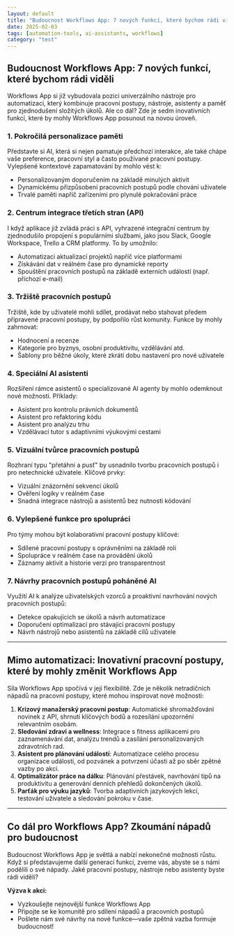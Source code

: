 ```yaml
---
layout: default
title: "Budoucnost Workflows App: 7 nových funkcí, které bychom rádi viděli"
date: 2025-02-03
tags: [automation-tools, ai-assistants, workflows]
category: "test"
---
```


## Budoucnost Workflows App: 7 nových funkcí, které bychom rádi viděli

Workflows App si již vybudovala pozici univerzálního nástroje pro automatizaci, který kombinuje pracovní postupy, nástroje, asistenty a paměť pro zjednodušení složitých úkolů. Ale co dál? Zde je sedm inovativních funkcí, které by mohly Workflows App posunout na novou úroveň.

### 1. **Pokročilá personalizace paměti**
Představte si AI, která si nejen pamatuje předchozí interakce, ale také chápe vaše preference, pracovní styl a často používané pracovní postupy. Vylepšené kontextové zapamatování by mohlo vést k:
- Personalizovaným doporučením na základě minulých aktivit
- Dynamickému přizpůsobení pracovních postupů podle chování uživatele
- Trvalé paměti napříč zařízeními pro plynulé pokračování práce

### 2. **Centrum integrace třetích stran (API)**
I když aplikace již zvládá práci s API, vyhrazené integrační centrum by zjednodušilo propojení s populárními službami, jako jsou Slack, Google Workspace, Trello a CRM platformy. To by umožnilo:
- Automatizaci aktualizací projektů napříč více platformami
- Získávání dat v reálném čase pro dynamické reporty
- Spouštění pracovních postupů na základě externích událostí (např. příchozí e-mail)

### 3. **Tržiště pracovních postupů**
Tržiště, kde by uživatelé mohli sdílet, prodávat nebo stahovat předem připravené pracovní postupy, by podpořilo růst komunity. Funkce by mohly zahrnovat:
- Hodnocení a recenze
- Kategorie pro byznys, osobní produktivitu, vzdělávání atd.
- Šablony pro běžné úkoly, které zkrátí dobu nastavení pro nové uživatele

### 4. **Speciální AI asistenti**
Rozšíření rámce asistentů o specializované AI agenty by mohlo odemknout nové možnosti. Příklady:
- Asistent pro kontrolu právních dokumentů
- Asistent pro refaktoring kódu
- Asistent pro analýzu trhu
- Vzdělávací tutor s adaptivními výukovými cestami

### 5. **Vizuální tvůrce pracovních postupů**
Rozhraní typu "přetáhni a pusť" by usnadnilo tvorbu pracovních postupů i pro netechnické uživatele. Klíčové prvky:
- Vizuální znázornění sekvencí úkolů
- Ověření logiky v reálném čase
- Snadná integrace nástrojů a asistentů bez nutnosti kódování

### 6. **Vylepšené funkce pro spolupráci**
Pro týmy mohou být kolaborativní pracovní postupy klíčové:
- Sdílené pracovní postupy s oprávněními na základě rolí
- Spolupráce v reálném čase na provádění úkolů
- Záznamy aktivit a historie verzí pro transparentnost

### 7. **Návrhy pracovních postupů poháněné AI**
Využití AI k analýze uživatelských vzorců a proaktivní navrhování nových pracovních postupů:
- Detekce opakujících se úkolů a návrh automatizace
- Doporučení optimalizací pro stávající pracovní postupy
- Návrh nástrojů nebo asistentů na základě cílů uživatele

---

## Mimo automatizaci: Inovativní pracovní postupy, které by mohly změnit Workflows App

Síla Workflows App spočívá v její flexibilitě. Zde je několik netradičních nápadů na pracovní postupy, které mohou inspirovat nové možnosti:

1. **Krizový manažerský pracovní postup**: Automatické shromažďování novinek z API, shrnutí klíčových bodů a rozesílání upozornění relevantním osobám.
2. **Sledování zdraví a wellness**: Integrace s fitness aplikacemi pro zaznamenávání dat, analýzu trendů a zasílání personalizovaných zdravotních rad.
3. **Asistent pro plánování událostí**: Automatizace celého procesu organizace události, od pozvánek a potvrzení účasti až po sběr zpětné vazby po akci.
4. **Optimalizátor práce na dálku**: Plánování přestávek, navrhování tipů na produktivitu a generování denních přehledů dokončených úkolů.
5. **Parťák pro výuku jazyků**: Tvorba adaptivních jazykových lekcí, testování uživatele a sledování pokroku v čase.

---

## Co dál pro Workflows App? Zkoumání nápadů pro budoucnost

Budoucnost Workflows App je světlá a nabízí nekonečné možnosti růstu. Když si představujeme další generaci funkcí, zveme vás, abyste se s námi podělili o své nápady. Jaké pracovní postupy, nástroje nebo asistenty byste rádi viděli?

**Výzva k akci:**
- Vyzkoušejte nejnovější funkce Workflows App
- Připojte se ke komunitě pro sdílení nápadů a pracovních postupů
- Pošlete nám své návrhy na nové funkce—vaše zpětná vazba formuje budoucnost!

